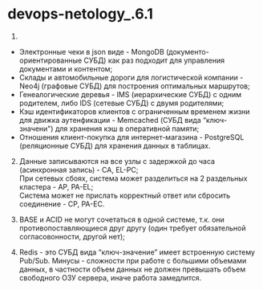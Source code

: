 # devops-netology_.6.1
1. 
- Электронные чеки в json виде - MongoDB (документо-ориентированные СУБД) как раз подходит для управления документами и контентом;  
- Склады и автомобильные дороги для логистической компании - Neo4j (графовые СУБД) для построения оптимальных маршрутов;
- Генеалогические деревья - IMS (иерархические СУБД) с одним родителем, либо  IDS (сетевые СУБД) с двумя родителями;  
- Кэш идентификаторов клиентов с ограниченным временем жизни для движка аутенфикации - Memcached (СУБД вида “ключ-значени") для хранения кэш в оперативной памяти;  
- Отношения клиент-покупка для интернет-магазина - PostgreSQL (реляционные СУБД) для хранения данных в таблицах.

2. Данные записываются на все узлы с задержкой до часа (асинхронная запись) - CA, EL-PC;  
При сетевых сбоях, система может разделиться на 2 раздельных кластера - AP, PA-EL;  
Система может не прислать корректный ответ или сбросить соединение - CP, PA-EC.

3. BASE и ACID не могут сочетаться в одной системе, т.к. они  противопоставляющиеся друг другу (один требует обязательной согласовонности, другой нет);

4. Redis - это СУБД вида “ключ-значение” имеет встроенную систему Pub/Sub. Минусы - сложности при работе с большими объемами данных, в частности объем данных не должен превышать объем свободного ОЗУ сервера, иначе работа замедлится.  
